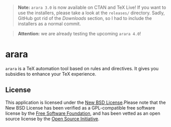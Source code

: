 > **Note:** `arara 3.0` is now available on CTAN and TeX Live! If you want to use the installers, please take a look at the `releases/` directory. Sadly, GitHub got rid of the *Downloads* section, so I had to include the installers as a normal commit.

> **Attention:** we are already testing the upcoming `arara 4.0`!

# arara

`arara` is a TeX automation tool based on rules and directives. It gives you subsidies to enhance your TeX experience.

## License

This application is licensed under the [New BSD License](http://www.opensource.org/licenses/bsd-license.php).Please note that the New BSD License has been verified as a GPL-compatible free software license by the [Free Software Foundation](http://www.fsf.org/), and has been vetted as an open source license by the [Open Source Initiative](http://www.opensource.org/).


